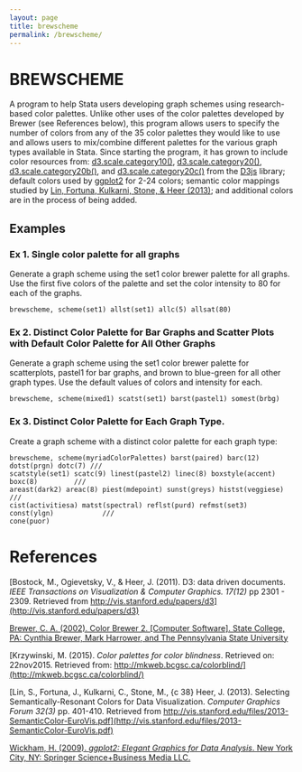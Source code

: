 ```yaml
---
layout: page
title: brewscheme
permalink: /brewscheme/
---
```


# BREWSCHEME
A program to help Stata users developing graph schemes using research-based color palettes.  Unlike other uses of the color palettes developed by Brewer (see References below), this program allows users to specify the number of colors from any of the 35 color palettes they would like to use and allows users to mix/combine different palettes for the various graph types available in Stata.  Since starting the program, it has grown to include color resources from: [d3.scale.category10()](https://github.com/mbostock/d3/wiki/Ordinal-Scales#category10), [d3.scale.category20()](https://github.com/mbostock/d3/wiki/Ordinal-Scales#category20), [d3.scale.category20b()](https://github.com/mbostock/d3/wiki/Ordinal-Scales#category20b), and [d3.scale.category20c()](https://github.com/mbostock/d3/wiki/Ordinal-Scales#category20c) from the [D3js](http://www.d3js.org) library; default colors used by [ggplot2](https://github.com/hadley/ggplot2) for 2-24 colors; semantic color mappings studied by [Lin, Fortuna, Kulkarni, Stone, & Heer (2013)](http://vis.stanford.edu/files/2013-SemanticColor-EuroVis.pdf); and additional colors are in the process of being added.

## Examples

### Ex 1. Single color palette for all graphs
Generate a graph scheme using the set1 color brewer palette for all graphs.  Use the first five colors of the palette and set the color intensity to 80 for each of the graphs.

```
brewscheme, scheme(set1) allst(set1) allc(5) allsat(80)
```

### Ex 2. Distinct Color Palette for Bar Graphs and Scatter Plots with Default Color Palette for All Other Graphs
Generate a graph scheme using the set1 color brewer palette for scatterplots, pastel1 for bar graphs, and brown to blue-green for all other graph types.  Use the default values of colors and intensity for each.

```
brewscheme, scheme(mixed1) scatst(set1) barst(pastel1) somest(brbg)
```

### Ex 3. Distinct Color Palette for Each Graph Type.
Create a graph scheme with a distinct color palette for each graph type:

```
brewscheme, scheme(myriadColorPalettes) barst(paired) barc(12) dotst(prgn) dotc(7) ///   
scatstyle(set1) scatc(9) linest(pastel2) linec(8) boxstyle(accent) boxc(8)         ///   
areast(dark2) areac(8) piest(mdepoint) sunst(greys) histst(veggiese)               ///   
cist(activitiesa) matst(spectral) reflst(purd) refmst(set3) const(ylgn)            ///   
cone(puor)
```

# References
[Bostock, M., Ogievetsky, V., & Heer, J. (2011).  D3: data driven documents. *IEEE Transactions on Visualization & Computer Graphics. 17(12)* pp 2301 - 2309. Retrieved from http://vis.stanford.edu/papers/d3](http://vis.stanford.edu/papers/d3)  

[Brewer, C. A. (2002). Color Brewer 2. [Computer Software]. State College, PA: Cynthia Brewer, Mark Harrower, and The Pennsylvania State University](http://www.ColorBrewer2.org)

[Krzywinski, M. (2015). *Color palettes for color blindness*.  Retrieved on: 22nov2015.  Retrieved from: http://mkweb.bcgsc.ca/colorblind/](http://mkweb.bcgsc.ca/colorblind/)

[Lin, S., Fortuna, J., Kulkarni, C., Stone, M., {c 38} Heer, J. (2013). Selecting Semantically-Resonant Colors for Data Visualization. *Computer Graphics Forum 32(3)* pp. 401-410.  Retrieved from http://vis.stanford.edu/files/2013-SemanticColor-EuroVis.pdf](http://vis.stanford.edu/files/2013-SemanticColor-EuroVis.pdf)

[Wickham, H. (2009).  *ggplot2: Elegant Graphics for Data Analysis*.  New York City, NY: Springer Science+Business Media LLC.](http://www.amazon.com/ggplot2-Elegant-Graphics-Data-Analysis/dp/0387981403)

